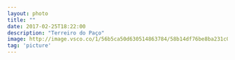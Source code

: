 ```yaml
---
layout: photo
title: ""
date: 2017-02-25T18:22:00
description: "Terreiro do Paço"
image: http://image.vsco.co/1/56b5ca50d630514863784/58b14df76be8ba231c000001/1024x768/f78aa979-cd99-4468-8e3a-caa9ad4955aa-1132585886.jpg
tag: 'picture'
---
```



